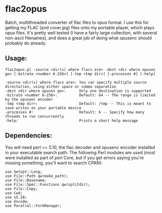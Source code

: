 flac2opus
=========

Batch, multithreaded converter of flac files to opus format.  I use this for getting my FLAC (and cover.jpg) files onto my portable player, which plays opus files.  It's pretty well tested (I have a fairly large collection, with several non-ascii filenames), and does a great job of doing what opusenc should probably do already.

Usage:
------

    flac2opus.pl -source <dir(s) where flacs are> -dest <dir where opuses go> [-bitrate <number 6-256>] [-tmp <tmp dir>] [-processes #] [-help]

    -source <dir(s) where flacs are>: You can specify multiple source directories, using either space or comma separation
    -dest <dir where opuses go>:      Only one destination is supported
    -bitrate <number 6-256>:          Default: 64 -- The range is limited by the opusenc encoder
    -tmp <tmp dir>:                   Default: /tmp -- This is meant to save writes on your portable device
    -processes #:                     Default: 6 -- Specify how many threads to run concurrently
    -help:                            Prints a short help message

Dependencies:
-------------

You will need perl >= 5.10, the flac decoder and opusenc encoder installed in your executable search path.  The following Perl modules are used (most were installed as part of perl Core, but if you get errors saying you're missing something, you'll want to search CPAN):

    use Getopt::Long;
    use File::Path qw(make_path);
    use File::Basename;
    use File::Spec::Functions qw(splitdir);
    use File::Copy;
    use Cwd;
    use v5.10;
    use Encode;
    use Parallel::ForkManager;
